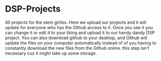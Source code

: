 # DSP-Projects
All projects for the stem girlies. Here we upload our projects and it will update for everyone who has the Github access to it. Once you see it you can change it or edit it to your liking and upload it to our handy dandy DSP project.
You can also download github to your desktop, and Github will update the files on your computer automatically instead of of you having to constantly download the new files from the Github online. this step isn't necessary cuz it might take up some storage.

